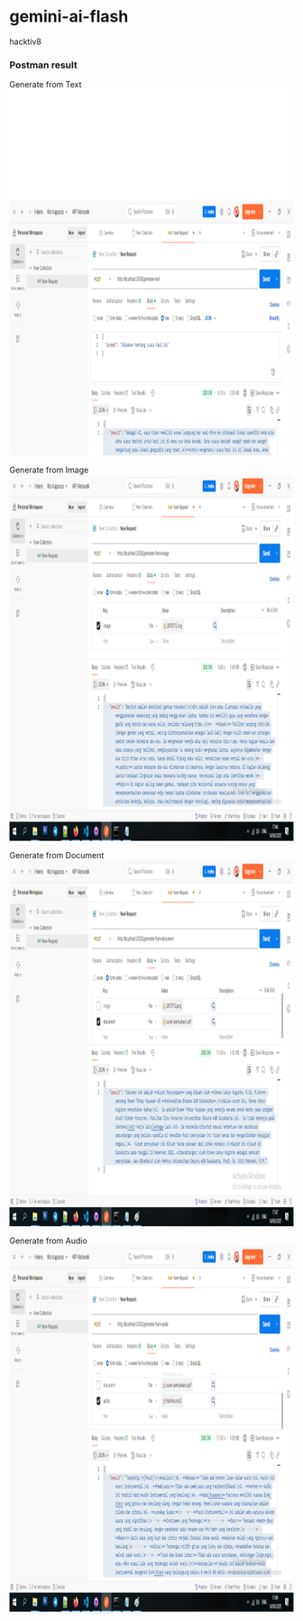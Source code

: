 # gemini-ai-flash
hacktiv8<br/>
<h3>Postman result</h3>
<p>Generate from Text<br/>
<img src="https://raw.githubusercontent.com/ernescahyo-a11y/gemini-ai-flash/refs/heads/main/generate-from-text.png" width="850" height="650">
</p>
<p>Generate from Image<br/>
<img src="https://raw.githubusercontent.com/ernescahyo-a11y/gemini-ai-flash/refs/heads/main/generate-from-image.png" width="850" height="650">
</p>
<p>Generate from Document<br/>
<img src="https://raw.githubusercontent.com/ernescahyo-a11y/gemini-ai-flash/refs/heads/main/generate-from-document.png" width="850" height="650">
</p>
<p>Generate from Audio<br/>
<img src="https://raw.githubusercontent.com/ernescahyo-a11y/gemini-ai-flash/refs/heads/main/generate-from-audio.png" width="850" height="650">
</p>
